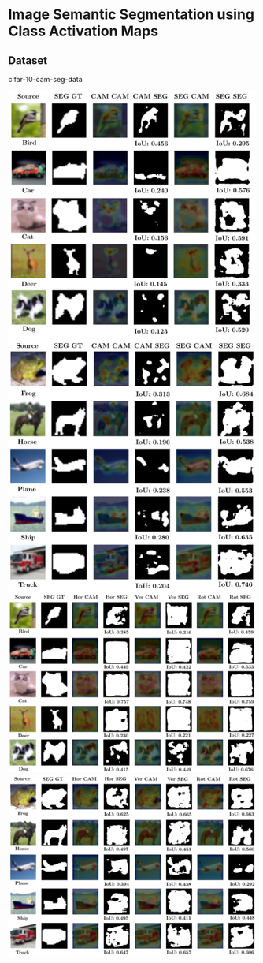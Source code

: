 # Image Semantic Segmentation using Class Activation Maps

## Dataset
cifar-10-cam-seg-data

![Alt text](samples/1.jpg?raw=true "Sample 1")
![Alt text](samples/2.jpg?raw=true "Sample 2")
![Alt text](samples/3.jpg?raw=true "Sample 3")
![Alt text](samples/4.jpg?raw=true "Sample 4")